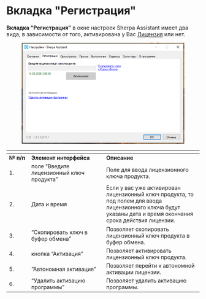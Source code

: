 # Вкладка "Регистрация"

**Вкладка “Регистрация”** в окне настроек Sherpa Assistant имеет два вида, в зависимости от того, активирована у Вас [Лицензия](../../../../licenzii/) или нет.&#x20;

<figure><img src="../../../../.gitbook/assets/РегАссистент.png" alt=""><figcaption></figcaption></figure>

<table data-header-hidden><thead><tr><th width="54"></th><th width="210"></th><th width="283"></th></tr></thead><tbody><tr><td><strong>№ п/п</strong></td><td><strong>Элемент интерфейса</strong></td><td><strong>Описание</strong></td></tr><tr><td>1.</td><td>поле “Введите лицензионный ключ продукта”</td><td>Поле для ввода лицензионного ключа продукта.</td></tr><tr><td>2.</td><td>Дата и время</td><td>Если у вас уже активирован лицензионный ключ продукта, то под полем для ввода лицензионного ключа будут указаны дата и время окончания срока действия лицензии.</td></tr><tr><td>3.</td><td>“Скопировать ключ в буфер обмена”</td><td>Позволяет скопировать лицензионный ключ продукта в буфер обмена.</td></tr><tr><td>4.</td><td>кнопка “Активация”</td><td>Позволяет активировать лицензионный ключ продукта.</td></tr><tr><td>5.</td><td>“Автономная активация”</td><td>Позволяет перейти к автономной активации лицензии. </td></tr><tr><td>6.</td><td>“Удалить активацию программы”</td><td>Позволяет удалить активацию программы. </td></tr></tbody></table>
